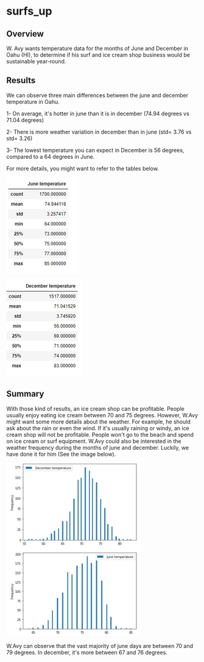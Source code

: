 # surfs_up

## Overview
W. Avy wants temperature data for the months of June and December in Oahu (HI), to determine if his surf and ice cream shop business would be sustainable year-round.

## Results
We can observe three main differences between the june and december temperature in Oahu. 

1- On average, it's hotter in june than it is in december (74.94 degrees vs 71.04 degrees)

2- There is more weather variation in december than in june (std= 3.76 vs std= 3.26)

3- The lowest temperature you can expect in December is 56 degrees, compared to a 64 degrees in June. 

For more details, you might want to refer to the tables below.


![](june_temp.jpg)

![](december_temp.jpg)

## Summary
With those kind of results, an ice cream shop can be profitable. People usually enjoy eating ice cream between 70 and 75 degrees. However, W.Avy might want some more details about the weather. For example, he should ask about the rain or even the wind. If it's usually raining or windy, an ice cream shop will not be profitable. People won't go to the beach and spend on ice cream or surf equipment. W.Avy could also be interested in the weather frequency during the months of june and december. Luckily, we have done it for him (See the image below). 

![](frequency.jpg)

W.Avy can observe that the vast majority of june days are between 70 and 79 degrees. In december, it's more between 67 and 76 degrees. 
